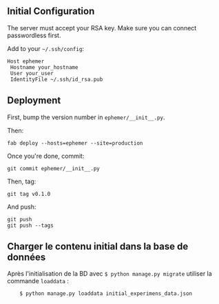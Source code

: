 ## Initial Configuration

The server must accept your RSA key. Make sure you can connect passwordless first.

Add to your `~/.ssh/config`:

    Host ephemer
     Hostname your_hostname
     User your_user
     IdentityFile ~/.ssh/id_rsa.pub


## Deployment

First, bump the version number in `ephemer/__init__.py`.

Then:

    fab deploy --hosts=ephemer --site=production
 
Once you're done, commit:

    git commit ephemer/__init__.py
 
Then, tag:

    git tag v0.1.0
 
And push:

    git push
    git push --tags


## Charger le contenu initial dans la base de données

Après l'initialisation de la BD avec `$ python manage.py migrate` utiliser la commande `loaddata` :

```
    $ python manage.py loaddata initial_experimens_data.json
```
